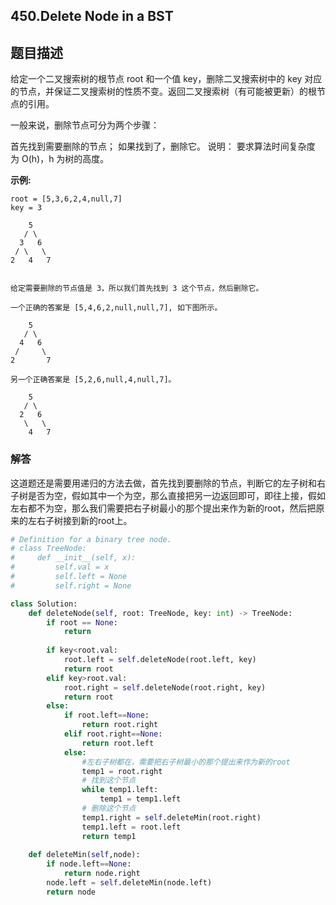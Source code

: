 ## 450.Delete Node in a BST

## 题目描述

给定一个二叉搜索树的根节点 root 和一个值 key，删除二叉搜索树中的 key 对应的节点，并保证二叉搜索树的性质不变。返回二叉搜索树（有可能被更新）的根节点的引用。

一般来说，删除节点可分为两个步骤：

首先找到需要删除的节点；
如果找到了，删除它。
说明： 要求算法时间复杂度为 O(h)，h 为树的高度。

**示例:**

```
root = [5,3,6,2,4,null,7]
key = 3

    5
   / \
  3   6
 / \   \
2   4   7


给定需要删除的节点值是 3，所以我们首先找到 3 这个节点，然后删除它。

一个正确的答案是 [5,4,6,2,null,null,7], 如下图所示。

	5
   / \
  4   6
 /     \
2       7

另一个正确答案是 [5,2,6,null,4,null,7]。

	5
   / \
  2   6
   \   \
    4   7
```



### 解答

​	这道题还是需要用递归的方法去做，首先找到要删除的节点，判断它的左子树和右子树是否为空，假如其中一个为空，那么直接把另一边返回即可，即往上接，假如左右都不为空，那么我们需要把右子树最小的那个提出来作为新的root，然后把原来的左右子树接到新的root上。

```python
# Definition for a binary tree node.
# class TreeNode:
#     def __init__(self, x):
#         self.val = x
#         self.left = None
#         self.right = None

class Solution:
    def deleteNode(self, root: TreeNode, key: int) -> TreeNode:
        if root == None:
            return
        
        if key<root.val:
            root.left = self.deleteNode(root.left, key)
            return root
        elif key>root.val:
            root.right = self.deleteNode(root.right, key)
            return root
        else:
            if root.left==None:
                return root.right
            elif root.right==None:
                return root.left
            else:
                #左右子树都在，需要把右子树最小的那个提出来作为新的root
                temp1 = root.right
                # 找到这个节点
                while temp1.left:
                    temp1 = temp1.left
                # 删除这个节点
                temp1.right = self.deleteMin(root.right)
                temp1.left = root.left
                return temp1
            
    def deleteMin(self,node):
        if node.left==None:
            return node.right
        node.left = self.deleteMin(node.left)
        return node
```

